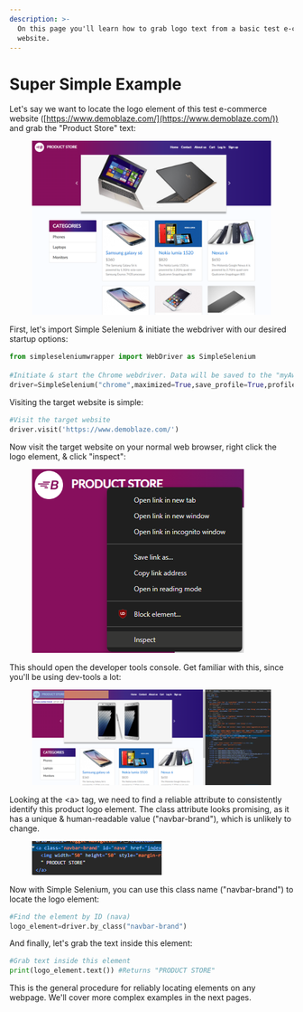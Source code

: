 ```yaml
---
description: >-
  On this page you'll learn how to grab logo text from a basic test e-commerce
  website.
---
```


# Super Simple Example

Let's say we want to locate the logo element of this test e-commerce website ([https://www.demoblaze.com/](https://www.demoblaze.com/)) and grab the "Product Store" text:

<figure><img src="../.gitbook/assets/ecommercewebsitetest.PNG" alt=""><figcaption></figcaption></figure>

First, let's import Simple Selenium & initiate the webdriver with our desired startup options:

```python
from simpleseleniumwrapper import WebDriver as SimpleSelenium

#Initiate & start the Chrome webdriver. Data will be saved to the "myAwesomeProfile" profile.
driver=SimpleSelenium("chrome",maximized=True,save_profile=True,profile_name="myAwesomeProfile",save_logs_in_file=True)
```

Visiting the target website is simple:

```python
#Visit the target website
driver.visit('https://www.demoblaze.com/')
```

Now visit the target website on your normal web browser, right click the logo element, & click "inspect":

<figure><img src="../.gitbook/assets/inspectinglogo.PNG" alt=""><figcaption></figcaption></figure>

This should open the developer tools console. Get familiar with this, since you'll be using dev-tools a lot:

<figure><img src="../.gitbook/assets/highlightinglogo.PNG" alt=""><figcaption></figcaption></figure>

Looking at the \<a> tag, we need to find a reliable attribute to consistently identify this product logo element. The class attribute looks promising, as it has a unique & human-readable value ("navbar-brand"), which is unlikely to change.

<figure><img src="../.gitbook/assets/image.png" alt=""><figcaption></figcaption></figure>

Now with Simple Selenium, you can use this class name ("navbar-brand") to locate the logo element:

```python
#Find the element by ID (nava)
logo_element=driver.by_class("navbar-brand")
```

And finally, let's grab the text inside this element:

```python
#Grab text inside this element
print(logo_element.text()) #Returns "PRODUCT STORE"
```

This is the general procedure for reliably locating elements on any webpage. We'll cover more complex examples in the next pages.
